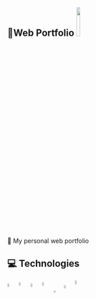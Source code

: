 <h2>
    📁Web Portfolio
    <img width="13%" src="https://badgen.net/badge/status/deployed/blue" />
</h2>

📝 My personal web portfolio

## 💻 Technologies

<p align="left">
    <img width="4.4%" align="center" src="https://www.svgrepo.com/show/452092/react.svg">
    <img width="4.6%" align="center" src="https://www.svgrepo.com/show/452228/html-5.svg">
    <img width="4.4%" align="center" src="https://www.svgrepo.com/show/354431/tailwindcss-icon.svg">
    <img width="4.6%" align="center" src="https://www.svgrepo.com/show/452185/css-3.svg">
    <img width="3.6%" align="center" src="https://www.svgrepo.com/show/349419/javascript.svg">
    <img width="4.2%" align="center" src="https://www.svgrepo.com/show/452129/vs-code.svg">
    <img width="4.8%" align="center" src="https://www.svgrepo.com/show/354512/vercel.svg">
</p>
